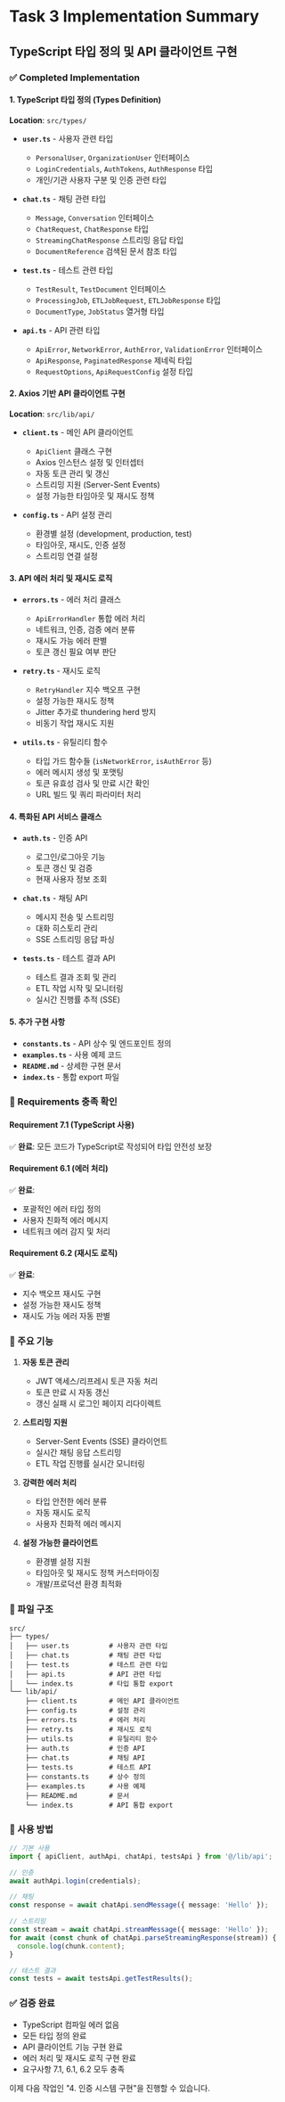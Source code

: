# Task 3 Implementation Summary

## TypeScript 타입 정의 및 API 클라이언트 구현

### ✅ Completed Implementation

#### 1. TypeScript 타입 정의 (Types Definition)

**Location**: `src/types/`

- **`user.ts`** - 사용자 관련 타입
  - `PersonalUser`, `OrganizationUser` 인터페이스
  - `LoginCredentials`, `AuthTokens`, `AuthResponse` 타입
  - 개인/기관 사용자 구분 및 인증 관련 타입

- **`chat.ts`** - 채팅 관련 타입
  - `Message`, `Conversation` 인터페이스
  - `ChatRequest`, `ChatResponse` 타입
  - `StreamingChatResponse` 스트리밍 응답 타입
  - `DocumentReference` 검색된 문서 참조 타입

- **`test.ts`** - 테스트 관련 타입
  - `TestResult`, `TestDocument` 인터페이스
  - `ProcessingJob`, `ETLJobRequest`, `ETLJobResponse` 타입
  - `DocumentType`, `JobStatus` 열거형 타입

- **`api.ts`** - API 관련 타입
  - `ApiError`, `NetworkError`, `AuthError`, `ValidationError` 인터페이스
  - `ApiResponse`, `PaginatedResponse` 제네릭 타입
  - `RequestOptions`, `ApiRequestConfig` 설정 타입

#### 2. Axios 기반 API 클라이언트 구현

**Location**: `src/lib/api/`

- **`client.ts`** - 메인 API 클라이언트
  - `ApiClient` 클래스 구현
  - Axios 인스턴스 설정 및 인터셉터
  - 자동 토큰 관리 및 갱신
  - 스트리밍 지원 (Server-Sent Events)
  - 설정 가능한 타임아웃 및 재시도 정책

- **`config.ts`** - API 설정 관리
  - 환경별 설정 (development, production, test)
  - 타임아웃, 재시도, 인증 설정
  - 스트리밍 연결 설정

#### 3. API 에러 처리 및 재시도 로직

- **`errors.ts`** - 에러 처리 클래스
  - `ApiErrorHandler` 통합 에러 처리
  - 네트워크, 인증, 검증 에러 분류
  - 재시도 가능 에러 판별
  - 토큰 갱신 필요 여부 판단

- **`retry.ts`** - 재시도 로직
  - `RetryHandler` 지수 백오프 구현
  - 설정 가능한 재시도 정책
  - Jitter 추가로 thundering herd 방지
  - 비동기 작업 재시도 지원

- **`utils.ts`** - 유틸리티 함수
  - 타입 가드 함수들 (`isNetworkError`, `isAuthError` 등)
  - 에러 메시지 생성 및 포맷팅
  - 토큰 유효성 검사 및 만료 시간 확인
  - URL 빌드 및 쿼리 파라미터 처리

#### 4. 특화된 API 서비스 클래스

- **`auth.ts`** - 인증 API
  - 로그인/로그아웃 기능
  - 토큰 갱신 및 검증
  - 현재 사용자 정보 조회

- **`chat.ts`** - 채팅 API
  - 메시지 전송 및 스트리밍
  - 대화 히스토리 관리
  - SSE 스트리밍 응답 파싱

- **`tests.ts`** - 테스트 결과 API
  - 테스트 결과 조회 및 관리
  - ETL 작업 시작 및 모니터링
  - 실시간 진행률 추적 (SSE)

#### 5. 추가 구현 사항

- **`constants.ts`** - API 상수 및 엔드포인트 정의
- **`examples.ts`** - 사용 예제 코드
- **`README.md`** - 상세한 구현 문서
- **`index.ts`** - 통합 export 파일

### 🎯 Requirements 충족 확인

#### Requirement 7.1 (TypeScript 사용)

✅ **완료**: 모든 코드가 TypeScript로 작성되어 타입 안전성 보장

#### Requirement 6.1 (에러 처리)

✅ **완료**:

- 포괄적인 에러 타입 정의
- 사용자 친화적 에러 메시지
- 네트워크 에러 감지 및 처리

#### Requirement 6.2 (재시도 로직)

✅ **완료**:

- 지수 백오프 재시도 구현
- 설정 가능한 재시도 정책
- 재시도 가능 에러 자동 판별

### 🔧 주요 기능

1. **자동 토큰 관리**
   - JWT 액세스/리프레시 토큰 자동 처리
   - 토큰 만료 시 자동 갱신
   - 갱신 실패 시 로그인 페이지 리다이렉트

2. **스트리밍 지원**
   - Server-Sent Events (SSE) 클라이언트
   - 실시간 채팅 응답 스트리밍
   - ETL 작업 진행률 실시간 모니터링

3. **강력한 에러 처리**
   - 타입 안전한 에러 분류
   - 자동 재시도 로직
   - 사용자 친화적 에러 메시지

4. **설정 가능한 클라이언트**
   - 환경별 설정 지원
   - 타임아웃 및 재시도 정책 커스터마이징
   - 개발/프로덕션 환경 최적화

### 📁 파일 구조

```
src/
├── types/
│   ├── user.ts          # 사용자 관련 타입
│   ├── chat.ts          # 채팅 관련 타입
│   ├── test.ts          # 테스트 관련 타입
│   ├── api.ts           # API 관련 타입
│   └── index.ts         # 타입 통합 export
└── lib/api/
    ├── client.ts        # 메인 API 클라이언트
    ├── config.ts        # 설정 관리
    ├── errors.ts        # 에러 처리
    ├── retry.ts         # 재시도 로직
    ├── utils.ts         # 유틸리티 함수
    ├── auth.ts          # 인증 API
    ├── chat.ts          # 채팅 API
    ├── tests.ts         # 테스트 API
    ├── constants.ts     # 상수 정의
    ├── examples.ts      # 사용 예제
    ├── README.md        # 문서
    └── index.ts         # API 통합 export
```

### 🚀 사용 방법

```typescript
// 기본 사용
import { apiClient, authApi, chatApi, testsApi } from '@/lib/api';

// 인증
await authApi.login(credentials);

// 채팅
const response = await chatApi.sendMessage({ message: 'Hello' });

// 스트리밍
const stream = await chatApi.streamMessage({ message: 'Hello' });
for await (const chunk of chatApi.parseStreamingResponse(stream)) {
  console.log(chunk.content);
}

// 테스트 결과
const tests = await testsApi.getTestResults();
```

### ✅ 검증 완료

- TypeScript 컴파일 에러 없음
- 모든 타입 정의 완료
- API 클라이언트 기능 구현 완료
- 에러 처리 및 재시도 로직 구현 완료
- 요구사항 7.1, 6.1, 6.2 모두 충족

이제 다음 작업인 "4. 인증 시스템 구현"을 진행할 수 있습니다.

